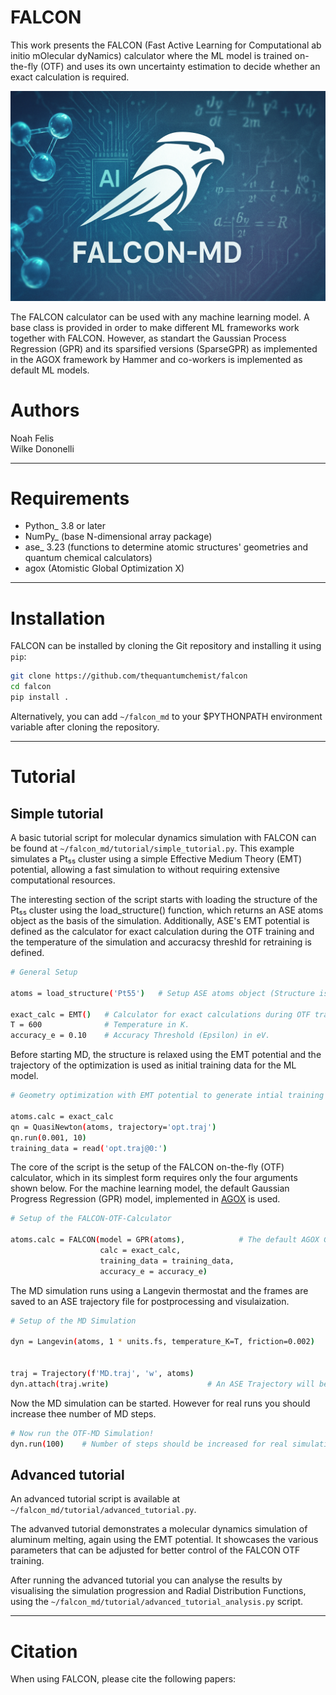 # FALCON
This work presents the FALCON (Fast Active Learning for Computational ab initio mOlecular dyNamics) calculator where the ML model is trained on-the-fly (OTF) and uses its own uncertainty estimation to decide whether an exact calculation is required. 

![Alt text](FALCON_MD.png?raw=true "FALCON")

The FALCON calculator can be used with any machine learning model. A base class is provided in order to make different ML frameworks work together with FALCON.
However, as standart the Gaussian Process Regression (GPR) and its sparsified versions (SparseGPR) as implemented in the AGOX framework by Hammer and co-workers is implemented as default ML models.


# Authors
Noah Felis  
Wilke Dononelli

------------

# Requirements
* Python_ 3.8 or later
* NumPy_ (base N-dimensional array package)
* ase_ 3.23 (functions to determine atomic structures' geometries and quantum chemical calculators)
* agox (Atomistic Global Optimization X)

------------

# Installation
FALCON can be installed by cloning the Git repository and installing it using `pip`:

```bash
git clone https://github.com/thequantumchemist/falcon
cd falcon
pip install .
```

Alternatively, you can add ``~/falcon_md`` to your $PYTHONPATH environment variable after cloning the repository.

------------

# Tutorial
## Simple tutorial
A basic tutorial script for molecular dynamics simulation with FALCON can be found at `~/falcon_md/tutorial/simple_tutorial.py`.
This example simulates a Pt₅₅ cluster using a simple Effective Medium Theory (EMT) potential, allowing a fast simulation to without requiring extensive computational resources.

The interesting section of the script starts with loading the structure of the Pt₅₅ cluster using the load_structure() function, which returns an ASE atoms object as the basis of the simulation.
Additionally,  ASE's EMT potential is defined as the calculator for exact calculation during the OTF training and the temperature of the simulation and accuracsy threshld for retraining is defined.

```bash
# General Setup

atoms = load_structure('Pt55')   # Setup ASE atoms object (Structure is loaded from FALCON's tutorial structures.)

exact_calc = EMT()   # Calculator for exact calculations during OTF training.
T = 600              # Temperature in K.
accuracy_e = 0.10    # Accuracy Threshold (Epsilon) in eV.
```


Before starting MD, the structure is relaxed using the EMT potential and the trajectory of the optimization is used as initial training data for the ML model.

```bash
# Geometry optimization with EMT potential to generate intial training structures

atoms.calc = exact_calc
qn = QuasiNewton(atoms, trajectory='opt.traj')
qn.run(0.001, 10)
training_data = read('opt.traj@0:')
```

The core of the script is the setup of the FALCON on-the-fly (OTF) calculator, which in its simplest form requires only the four arguments shown below.
For the machine learning model, the default Gaussian Progress Regression (GPR) model, implemented in [AGOX](https://agox.gitlab.io/agox/index.html) is used.

```bash
# Setup of the FALCON-OTF-Calculator

atoms.calc = FALCON(model = GPR(atoms),            # The default AGOX GPR model is used for this simulation.
                    calc = exact_calc,
                    training_data = training_data,
                    accuracy_e = accuracy_e)
```

The MD simulation runs using a Langevin thermostat and the frames are saved to an ASE trajectory file for postprocessing and visulaization.


```bash
# Setup of the MD Simulation

dyn = Langevin(atoms, 1 * units.fs, temperature_K=T, friction=0.002)


traj = Trajectory(f'MD.traj', 'w', atoms)
dyn.attach(traj.write)                      # An ASE Trajectory will be written for every frame (can be changed using keyword 'interval=')
```

Now the MD simulation can be started. However for real runs you should increase thee number of MD steps.
```bash
# Now run the OTF-MD Simulation!
dyn.run(100)    # Number of steps should be increased for real simulations.
```

## Advanced tutorial
An advanced tutorial script is available at `~/falcon_md/tutorial/advanced_tutorial.py`.

The advanved tutorial demonstrates a molecular dynamics simulation of aluminum melting, again using the EMT potential. It showcases the various parameters that can be adjusted for better control of the FALCON OTF training.

After running the advanced tutorial you can analyse the results by visualising the simulation progression and Radial Distribution Functions, using the `~/falcon_md/tutorial/advanced_tutorial_analysis.py` script. 


------------

# Citation
When using FALCON, please cite the following papers:
